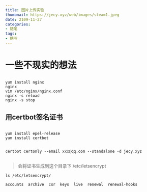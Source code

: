 ```yaml
---
title: 图片上传实验
thumbnail: https://jecy.xyz/web/images/steam1.jpeg
date: 2109-11-27 
categories:
- 随笔
tags:
- 瞎写
---
```



# 一些不现实的想法

## 
```
yum install nginx
nginx
vim /etc/nginx/nginx.conf
nginx -s reload
nginx -s stop

```
<!--more-->

## 用certbot签名证书

```

yum install epel-release
yum install certbot


certbot certonly --email xxx@qq.com --standalone -d jecy.xyz


```

>会将证书生成到这个目录下  /etc/letsencrypt
```
ls /etc/letsencrypt/

accounts  archive  csr  keys  live  renewal  renewal-hooks

```
